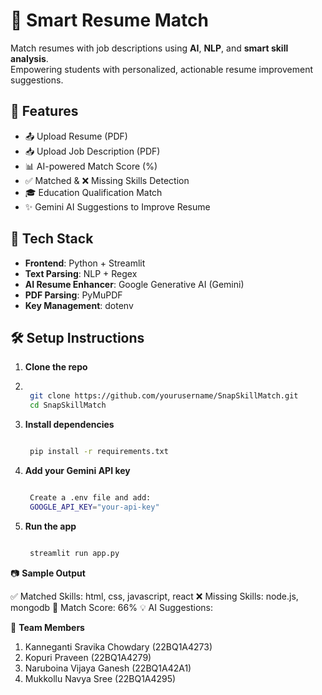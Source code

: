 # 💼 Smart Resume Match

Match resumes with job descriptions using **AI**, **NLP**, and **smart skill analysis**.  
Empowering students with personalized, actionable resume improvement suggestions.



## 🚀 Features

- 📤 Upload Resume (PDF)
- 📥 Upload Job Description (PDF)
- 📊 AI-powered Match Score (%)
- ✅ Matched & ❌ Missing Skills Detection
- 🎓 Education Qualification Match
- ✨ Gemini AI Suggestions to Improve Resume



## 🧠 Tech Stack

- **Frontend**: Python + Streamlit  
- **Text Parsing**: NLP + Regex  
- **AI Resume Enhancer**: Google Generative AI (Gemini)  
- **PDF Parsing**: PyMuPDF  
- **Key Management**: dotenv



## 🛠️ Setup Instructions

1. **Clone the repo**
2. 
   ```bash
   
    git clone https://github.com/yourusername/SnapSkillMatch.git
    cd SnapSkillMatch
   
   ```
   
3. **Install dependencies**
 
   ```bash
   
    pip install -r requirements.txt
   
   ```
   
4. **Add your Gemini API key**

   ```bash
   
    Create a .env file and add:
    GOOGLE_API_KEY="your-api-key"
   
   ```
5. **Run the app**
   
   ```bash
   
    streamlit run app.py
   
   ```


📷 **Sample Output**

✅ Matched Skills: html, css, javascript, react
❌ Missing Skills: node.js, mongodb
🎯 Match Score: 66%
💡 AI Suggestions:


👥 **Team Members**

 1. Kanneganti Sravika Chowdary (22BQ1A4273)
 2. Kopuri Praveen (22BQ1A4279)
 3. Naruboina Vijaya Ganesh (22BQ1A42A1)
 4. Mukkollu Navya Sree (22BQ1A4295)


